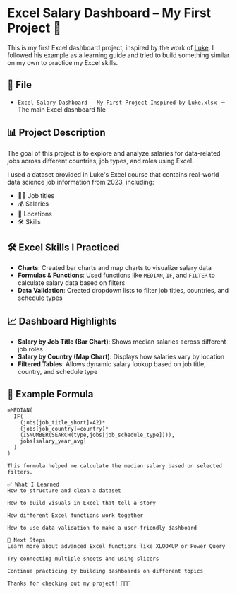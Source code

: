 
# Excel Salary Dashboard – My First Project 🎉

This is my first Excel dashboard project, inspired by the work of [Luke](#). I followed his example as a learning guide and tried to build something similar on my own to practice my Excel skills.

## 📁 File

- `Excel Salary Dashboard – My First Project Inspired by Luke.xlsx
  ` – The main Excel dashboard file

## 📊 Project Description

The goal of this project is to explore and analyze salaries for data-related jobs across different countries, job types, and roles using Excel.

I used a dataset provided in Luke's Excel course that contains real-world data science job information from 2023, including:

- 👨‍💼 Job titles
- 💰 Salaries
- 📍 Locations
- 🛠️ Skills

## 🛠 Excel Skills I Practiced

- **Charts**: Created bar charts and map charts to visualize salary data
- **Formulas & Functions**: Used functions like `MEDIAN`, `IF`, and `FILTER` to calculate salary data based on filters
- **Data Validation**: Created dropdown lists to filter job titles, countries, and schedule types

## 📈 Dashboard Highlights

- **Salary by Job Title (Bar Chart)**: Shows median salaries across different job roles
- **Salary by Country (Map Chart)**: Displays how salaries vary by location
- **Filtered Tables**: Allows dynamic salary lookup based on job title, country, and schedule type

## 🔢 Example Formula

```excel
=MEDIAN(
  IF(
    (jobs[job_title_short]=A2)*
    (jobs[job_country]=country)*
    (ISNUMBER(SEARCH(type,jobs[job_schedule_type]))),
    jobs[salary_year_avg]
  )
)

This formula helped me calculate the median salary based on selected filters.

✅ What I Learned
How to structure and clean a dataset

How to build visuals in Excel that tell a story

How different Excel functions work together

How to use data validation to make a user-friendly dashboard

🚀 Next Steps
Learn more about advanced Excel functions like XLOOKUP or Power Query

Try connecting multiple sheets and using slicers

Continue practicing by building dashboards on different topics

Thanks for checking out my project! 👩‍💻🧠


